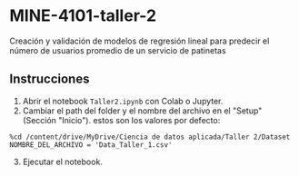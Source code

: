 # MINE-4101-taller-2

Creación y validación de modelos de regresión lineal para predecir el número de usuarios promedio de un servicio de patinetas

## Instrucciones

1. Abrir el notebook `Taller2.ipynb` con Colab o Jupyter.
2. Cambiar el path del folder y el nombre del archivo en el "Setup" (Sección "Inicio"). estos son los valores por defecto:

```
%cd /content/drive/MyDrive/Ciencia de datos aplicada/Taller 2/Dataset
NOMBRE_DEL_ARCHIVO = 'Data_Taller_1.csv'
```

3. Ejecutar el notebook.
